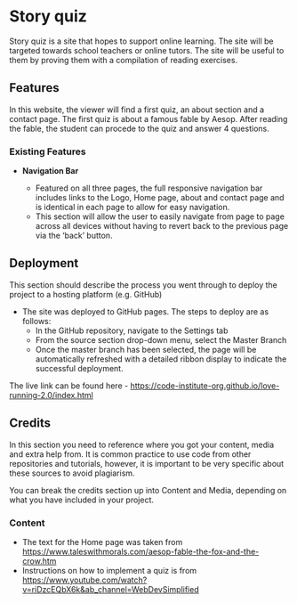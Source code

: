 # Story quiz

Story quiz is a site that hopes to support online learning. The site will be targeted towards school teachers or online tutors. The site will be useful to them by proving them with a compilation of reading exercises.

## Features 

In this website, the viewer will find a first quiz, an about section and a contact page. The first quiz is about a famous fable by Aesop. After reading the fable, the student can procede to the quiz and answer 4 questions.

### Existing Features

- __Navigation Bar__

  - Featured on all three pages, the full responsive navigation bar includes links to the Logo, Home page, about and contact page and is identical in each page to allow for easy navigation.
  - This section will allow the user to easily navigate from page to page across all devices without having to revert back to the previous page via the ‘back’ button.

## Deployment

This section should describe the process you went through to deploy the project to a hosting platform (e.g. GitHub) 

- The site was deployed to GitHub pages. The steps to deploy are as follows: 
  - In the GitHub repository, navigate to the Settings tab 
  - From the source section drop-down menu, select the Master Branch
  - Once the master branch has been selected, the page will be automatically refreshed with a detailed ribbon display to indicate the successful deployment. 

The live link can be found here - https://code-institute-org.github.io/love-running-2.0/index.html 


## Credits 

In this section you need to reference where you got your content, media and extra help from. It is common practice to use code from other repositories and tutorials, however, it is important to be very specific about these sources to avoid plagiarism. 

You can break the credits section up into Content and Media, depending on what you have included in your project. 

### Content 

- The text for the Home page was taken from https://www.taleswithmorals.com/aesop-fable-the-fox-and-the-crow.htm
- Instructions on how to implement a quiz is from https://www.youtube.com/watch?v=riDzcEQbX6k&ab_channel=WebDevSimplified